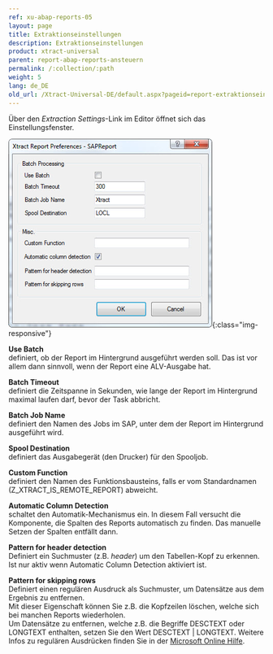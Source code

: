 ```yaml
---
ref: xu-abap-reports-05
layout: page
title: Extraktionseinstellungen
description: Extraktionseinstellungen
product: xtract-universal
parent: report-abap-reports-ansteuern
permalink: /:collection/:path
weight: 5
lang: de_DE
old_url: /Xtract-Universal-DE/default.aspx?pageid=report-extraktionseinstellungen
---
```


Über den *Extraction Settings*-Link im Editor öffnet sich das Einstellungsfenster.

![Report-Extraction-Settings](/img/content/Report-Extraction-Settings.jpg){:class="img-responsive"} 

**Use Batch**<br>
definiert, ob der Report im Hintergrund ausgeführt werden soll. Das ist vor allem dann sinnvoll, wenn der Report eine ALV-Ausgabe hat.


**Batch Timeout**<br>
definiert die Zeitspanne in Sekunden, wie lange der Report im Hintergrund maximal laufen darf, bevor der Task abbricht.


**Batch Job Name**<br>
definiert den Namen des Jobs im SAP, unter dem der Report im Hintergrund ausgeführt wird.


**Spool Destination**<br>
definiert das Ausgabegerät (den Drucker) für den Spooljob.


**Custom Function**<br>
definiert den Namen des Funktionsbausteins, falls er vom Standardnamen (Z_XTRACT_IS_REMOTE_REPORT) abweicht.


**Automatic Column Detection**<br>
schaltet den Automatik-Mechanismus ein. In diesem Fall versucht die Komponente, die Spalten des Reports automatisch zu finden. Das manuelle Setzen der Spalten entfällt dann.


**Pattern for header detection**<br> 
Definiert ein Suchmuster (z.B. *header*) um den Tabellen-Kopf zu erkennen. Ist nur aktiv wenn Automatic Column Detection aktiviert ist.

**Pattern for skipping rows**<br> 
Definiert einen regulären Ausdruck als Suchmuster, um Datensätze aus dem Ergebnis zu entfernen. <br>
Mit dieser Eigenschaft können Sie z.B. die Kopfzeilen löschen, welche sich bei manchen Reports wiederholen.<br>
Um Datensätze zu entfernen, welche z.B. die Begriffe DESCTEXT oder LONGTEXT enthalten, setzen Sie den Wert DESCTEXT | LONGTEXT. Weitere Infos zu regulären Ausdrücken finden Sie in der [Microsoft Online Hilfe](https://docs.microsoft.com/de-de/dotnet/standard/base-types/regular-expression-language-quick-reference).